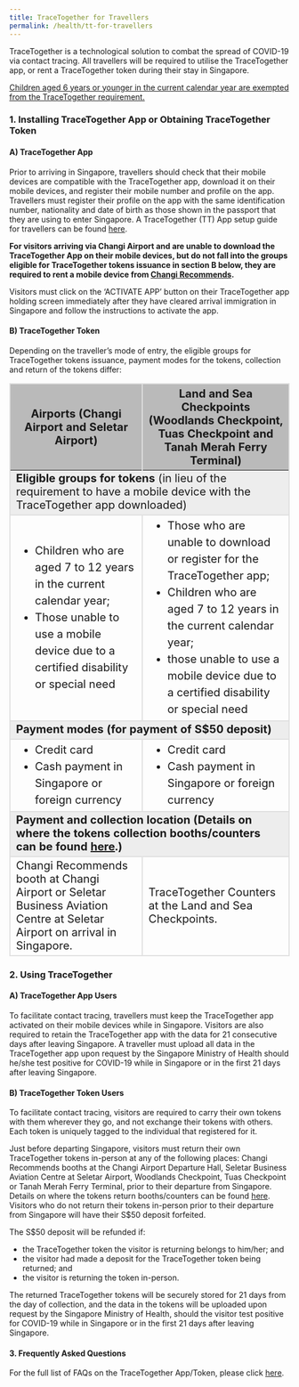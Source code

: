 ```yaml
---
title: TraceTogether for Travellers
permalink: /health/tt-for-travellers
---
```

TraceTogether is a technological solution to combat the spread of COVID-19 via contact tracing. All travellers will be required to utilise the TraceTogether app, or rent a TraceTogether token during their stay in Singapore.

<u>Children aged 6 years or younger in the current calendar year are exempted from the TraceTogether requirement.</u>

### 1.	Installing TraceTogether App or Obtaining TraceTogether Token

#### A)	TraceTogether App 

Prior to arriving in Singapore, travellers should check that their mobile devices are compatible with the TraceTogether app, download it on their mobile devices, and register their mobile number and profile on the app. Travellers must register their profile on the app with the same identification number, nationality and date of birth as those shown in the passport that they are using to enter Singapore. A TraceTogether (TT) App setup guide for travellers can be found [here](https://support.tracetogether.gov.sg/hc/en-sg/articles/1500002071841-I-m-travelling-to-Singapore-How-do-I-set-up-the-TraceTogether-App-). 

<b>For visitors arriving via Changi Airport and are unable to download the TraceTogether App on their mobile devices, but do not fall into the groups eligible for TraceTogether tokens issuance in section B below, they are required to rent a mobile device from <a href="">Changi Recommends</a>.</b>

Visitors must click on the ‘ACTIVATE APP’ button on their TraceTogether app holding screen immediately after they have cleared arrival immigration in Singapore and follow the instructions to activate the app.

#### B)	TraceTogether Token

Depending on the traveller’s mode of entry, the eligible groups for TraceTogether tokens issuance, payment modes for the tokens, collection and return of the tokens differ:

<table>
  <thead>
    <tr>
      <th style="font-size:20px; margin-top:0px; margin-bottom:0px; border-left:2px solid #E0E0E0; border-top:2px solid #E0E0E0; border-right:2px solid #E0E0E0; background-color:#bababa;" ><b>Airports (Changi Airport and Seletar Airport)</b></th>
      <th style="font-size:20px; margin-top:0px; margin-bottom:0px; border-top:2px solid #E0E0E0; border-right:2px solid #E0E0E0;  background-color:#bababa;"><b>Land and Sea Checkpoints (Woodlands Checkpoint, Tuas Checkpoint and Tanah Merah Ferry Terminal)</b></th>
    </tr>
  </thead>
  <tbody>
		<tr>
      <td colspan="2" style="font-size:20px; margin-top:0px; margin-bottom:0px; border-right:2px solid #E0E0E0;border-left:2px solid #E0E0E0; border-bottom:2px solid #E0E0E0; background-color:#EDEDED;">
			<b>Eligible groups for tokens</b> (in lieu of the requirement to have a mobile device with the TraceTogether app downloaded)</td>
		</tr>
    <tr>
      <td style="font-size:20px; margin-top:0px; margin-bottom:0px; border-right:2px solid #E0E0E0;border-left:2px solid #E0E0E0; border-bottom:2px solid #E0E0E0;">
				<ol style="margin-top:0px; margin-bottom:0px; font-size:20px; list-style-type:disc;">
				<li style="margin-top:0px; margin-bottom:0px; font-size:20px; line-height:1.5;">Children who are aged 7 to 12 years in the current calendar year;</li>
								<li style="margin-top:0px; margin-bottom:0px; font-size:20px; line-height:1.5;">Those unable to use a mobile device due to a certified disability or special need</li>
				</ol></td>
			<td style="font-size:20px; margin-top:0px; margin-bottom:0px; border-right:2px solid #E0E0E0; border-bottom:2px solid #E0E0E0;border-left:2px solid #E0E0E0;">	<ol style="margin-top:0px; margin-bottom:0px; font-size:20px; list-style-type:disc;">
				<li style="margin-top:0px; margin-bottom:0px; font-size:20px; line-height:1.5;">Those who are unable to download or register for the TraceTogether app;</li>
	<li style="margin-top:0px; margin-bottom:0px; font-size:20px; line-height:1.5;">Children who are aged 7 to 12 years in the current calendar year;</li>
					<li style="margin-top:0px; margin-bottom:0px; font-size:20px; line-height:1.5;">	those unable to use a mobile device due to a certified disability or special need</li>
				</ol></td>
    </tr>
		  <tr>
         <td colspan="2" style="font-size:20px; margin-top:0px; margin-bottom:0px; border-right:2px solid #E0E0E0; border-bottom:2px solid #E0E0E0;border-left:2px solid #E0E0E0; background-color:#EDEDED"><b>Payment modes (for payment of S$50 deposit)</b> </td></tr>
		    <tr>
      <td style="font-size:20px; margin-top:0px; margin-bottom:0px; border-right:2px solid #E0E0E0; border-left:2px solid #E0E0E0; border-bottom:2px solid #E0E0E0;">
				<ol style="margin-top:0px; margin-bottom:0px; font-size:20px; list-style-type:disc;">
				<li style="margin-top:0px; margin-bottom:0px; font-size:20px; line-height:1.5;">Credit card</li>
								<li style="margin-top:0px; margin-bottom:0px; font-size:20px; line-height:1.5;">Cash payment in Singapore or foreign currency</li>
				</ol></td>
			<td style="font-size:20px; margin-top:0px; margin-bottom:0px; border-right:2px solid #E0E0E0; border-bottom:2px solid #E0E0E0;border-left:2px solid #E0E0E0;">		<ol style="margin-top:0px; margin-bottom:0px; font-size:20px; list-style-type:disc;">
				<li style="margin-top:0px; margin-bottom:0px; font-size:20px; line-height:1.5;">Credit card</li>
								<li style="margin-top:0px; margin-bottom:0px; font-size:20px; line-height:1.5;">Cash payment in Singapore or foreign currency</li>
				</ol></td>
    </tr>
		   <tr>
         <td colspan="2" style="font-size:20px; margin-top:0px; margin-bottom:0px; border-right:2px solid #E0E0E0; border-bottom:2px solid #E0E0E0;border-left:2px solid #E0E0E0; background-color:#EDEDED"><b>Payment and collection location (Details on where the tokens collection booths/counters can be found <a href="https://support.tracetogether.gov.sg/hc/en-sg/articles/900007674443-Where-can-Short-Term-Visitors-collect-their-TraceTogether-TT-Tokens-from-the-checkpoints-">here</a>.)</b> </td></tr>
				    <tr>
      <td style="font-size:20px; margin-top:0px; margin-bottom:0px; border-right:2px solid #E0E0E0; border-bottom:2px solid #E0E0E0;border-left:2px solid #E0E0E0;">Changi Recommends booth at Changi Airport or Seletar Business Aviation Centre at Seletar Airport on arrival in Singapore.
			</td>
			<td style="font-size:20px; margin-top:0px; margin-bottom:0px; border-right:2px solid #E0E0E0; border-bottom:2px solid #E0E0E0;border-left:2px solid #E0E0E0;">TraceTogether Counters at the Land and Sea Checkpoints.</td>
    </tr>
  </tbody>
  </table>
	
	
### 2.	Using TraceTogether

#### A)	TraceTogether App Users

To facilitate contact tracing, travellers must keep the TraceTogether app activated on their mobile devices while in Singapore. Visitors are also required to retain the TraceTogether app with the data for 21 consecutive days after leaving Singapore. A traveller must upload all data in the TraceTogether app upon request by the Singapore Ministry of Health should he/she test positive for COVID-19 while in Singapore or in the first 21 days after leaving Singapore.

#### B)	TraceTogether Token Users

To facilitate contact tracing, visitors are required to carry their own tokens with them wherever they go, and not exchange their tokens with others. Each token is uniquely tagged to the individual that registered for it.

Just before departing Singapore, visitors must return their own TraceTogether tokens in-person at any of the following places: Changi Recommends booths at the Changi Airport Departure Hall, Seletar Business Aviation Centre at Seletar Airport, Woodlands Checkpoint, Tuas Checkpoint or Tanah Merah Ferry Terminal, prior to their departure from Singapore. Details on where the tokens return booths/counters can be found [here](https://support.tracetogether.gov.sg/hc/en-sg/articles/900007674823-Do-Short-Term-Visitors-need-to-return-their-TraceTogether-TT-Tokens-before-leaving-Singapore-). Visitors who do not return their tokens in-person prior to their departure from Singapore will have their S$50 deposit forfeited.

The S$50 deposit will be refunded if:
- the TraceTogether token the visitor is returning belongs to him/her; and
-	the visitor had made a deposit for the TraceTogether token being returned; and
-	the visitor is returning the token in-person.

The returned TraceTogether tokens will be securely stored for 21 days from the day of collection, and the data in the tokens will be uploaded upon request by the Singapore Ministry of Health, should the visitor test positive for COVID-19 while in Singapore or in the first 21 days after leaving Singapore.

#### 3.	Frequently Asked Questions

For the full list of FAQs on the TraceTogether App/Token, please click [here](https://support.tracetogether.gov.sg/hc/en-sg/sections/360010660294-For-people-visiting-Singapore).